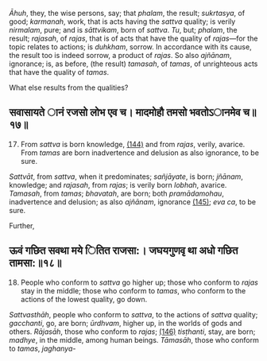 *Āhuh*, they, the wise persons, say; that *phalam*, the result; *sukrtasya*, of good; *karmanah*, work, that is acts having the *sattva* quality; is verily *nirmalam*, pure; and is *sāttvikam*, born of *sattva*. *Tu*, but; *phalam*, the result; *rajasah*, of *rajas*, that is of acts that have the quality of *rajas*—for the topic relates to actions; is *duhkham*, sorrow. In accordance with its cause, the result too is indeed sorrow, a product of *rajas*. So also *ajñānam*, ignorance; is, as before, (the result) *tamasah*, of *tamas*, of unrighteous acts that have the quality of *tamas*.

What else results from the qualities?

## सवासायते ानं रजसो लोभ एव च। मादमोहौ तमसो भवतोऽानमेव च॥१७॥

17. From *sattva* is born knowledge, [\(144\)](#page--1-0) and from *rajas*, verily, avarice. From *tamas* are born inadvertence and delusion as also ignorance, to be sure.

*Sattvāt*, from *sattva*, when it predominates; *sañjāyate*, is born; *jñānam*, knowledge; and *rajasah*, from *rajas*; is verily born *lobhah*, avarice. *Tamasah*, from *tamas*; *bhavatah*, are born; both *pramādamohau*, inadvertence and delusion; as also *ajñānam*, ignorance [\(145\)](#page--1-1); *eva ca*, to be sure.

Further,

## ऊवं गछित सवथा मये ितित राजसा:। जघयगुणवृ था अधो गछित तामसा:॥१८॥

18. People who conform to *sattva* go higher up; those who conform to *rajas* stay in the middle; those who conform to *tamas*, who conform to the actions of the lowest quality, go down.

*Sattvasthāh*, people who conform to *sattva*, to the actions of *sattva* quality; *gacchanti*, go, are born; *ūrdhvam*, higher up, in the worlds of gods and others. *Rājasāh*, those who conform to *rajas*; [\(146\)](#page--1-2) *tisṭhanti*, stay, are born; *madhye*, in the middle, among human beings. *Tāmasāh*, those who conform to *tamas*, *jaghanya-*